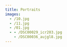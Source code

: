 ```yaml
---
title: Portraits
images:
  - /10.jpg
  - /11.jpg
  - /01.jpg
  - - /DSC00029_icr203.jpg
    - /DSC00036_aujgl8.jpg
---
```

